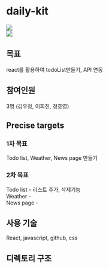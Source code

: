 # daily-kit
<a href='https://ifh.cc/v-1tZ2us' target='_blank'><img src='https://ifh.cc/g/1tZ2us.png' border='0'></a>
<br>
<a href='https://ifh.cc/v-FI7XuO' target='_blank'><img src='https://ifh.cc/g/FI7XuO.png' border='0'></a>
<br>
## 목표
react를 활용하여 todoList만들기, API 연동


## 참여인원

3명 (김우정, 이희진, 정호영)


## Precise targets

### 1차 목표

Todo list, Weather, News page 만들기
<br>
### 2차 목표

Todo list - 리스트 추가, 삭제기능
<br>
Weather - 
<br>
News page - 
<br>
## 사용 기술
React, javascript, github, css
<br>

## 디렉토리 구조
